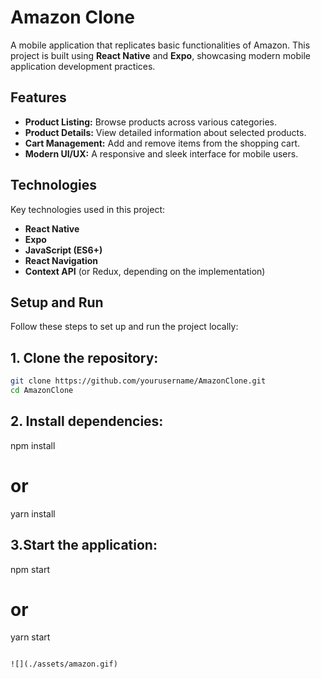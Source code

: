 # Amazon Clone

A mobile application that replicates basic functionalities of Amazon. This project is built using **React Native** and **Expo**, showcasing modern mobile application development practices.

## Features

- **Product Listing:** Browse products across various categories.
- **Product Details:** View detailed information about selected products.
- **Cart Management:** Add and remove items from the shopping cart.
- **Modern UI/UX:** A responsive and sleek interface for mobile users.

## Technologies

Key technologies used in this project:

- **React Native**
- **Expo**
- **JavaScript (ES6+)**
- **React Navigation**
- **Context API** (or Redux, depending on the implementation)

## Setup and Run

Follow these steps to set up and run the project locally:

## 1. Clone the repository:

```bash
git clone https://github.com/yourusername/AmazonClone.git
cd AmazonClone
```

## 2. Install dependencies:

npm install

# or

yarn install

## 3.Start the application:

npm start

# or

yarn start

```

![](./assets/amazon.gif)
```
